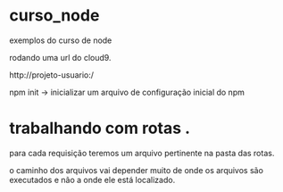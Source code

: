 # curso_node
exemplos do curso de node 


rodando uma url do cloud9.

http://projeto-usuario:<porta>/


npm init -> inicializar um arquivo de configuração inicial do npm



trabalhando com rotas . 
==========================
para cada requisição teremos um arquivo pertinente na pasta das rotas. 


o caminho dos arquivos vai depender muito de onde os arquivos são executados e não a onde ele está localizado.
